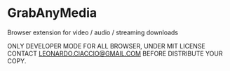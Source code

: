 # GrabAnyMedia
Browser extension for video / audio / streaming downloads

ONLY DEVELOPER MODE FOR ALL BROWSER, UNDER MIT LICENSE CONTACT LEONARDO.CIACCIO@GMAIL.COM BEFORE DISTRIBUTE YOUR COPY.
